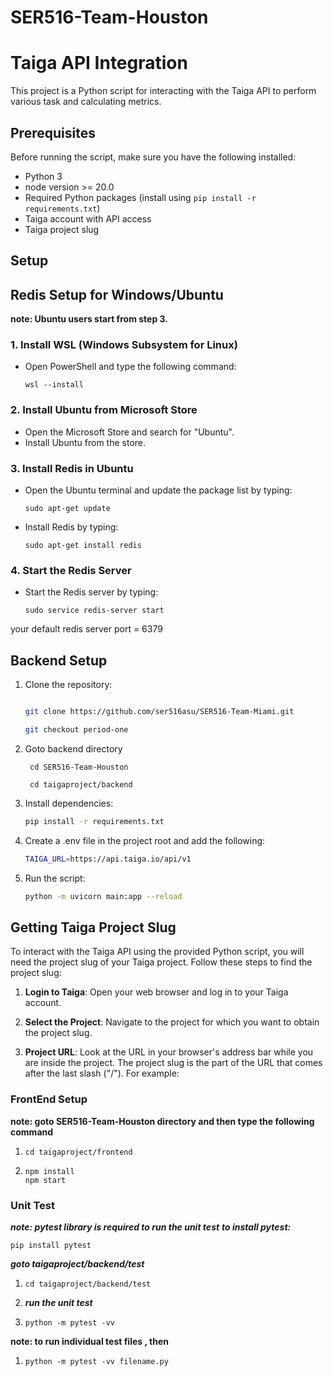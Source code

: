 # SER516-Team-Houston

# Taiga API Integration

This project is a Python script for interacting with the Taiga API to perform various task and calculating metrics.

## Prerequisites

Before running the script, make sure you have the following installed:

- Python 3
- node version >= 20.0
- Required Python packages (install using `pip install -r requirements.txt`)
- Taiga account with API access
- Taiga project slug

## Setup

## Redis Setup for Windows/Ubuntu
**note: Ubuntu users start from step 3.**

### 1. Install WSL (Windows Subsystem for Linux)
   - Open PowerShell and type the following command:
     ```
     wsl --install
     ```

### 2. Install Ubuntu from Microsoft Store
   - Open the Microsoft Store and search for "Ubuntu".
   - Install Ubuntu from the store.


### 3. Install Redis in Ubuntu 

   - Open the Ubuntu terminal and update the package list by typing:
     ```
     sudo apt-get update
     ```
   - Install Redis by typing:
     ```
     sudo apt-get install redis
     ```

### 4. Start the Redis Server
   - Start the Redis server by typing:
     ```
     sudo service redis-server start
     ```
your default redis server port = 6379

## Backend Setup
1. Clone the repository:

   ```bash

   git clone https://github.com/ser516asu/SER516-Team-Miami.git

   git checkout period-one

   ```

3. Goto backend directory
   ```
    cd SER516-Team-Houston
   
    cd taigaproject/backend
   ```

4. Install dependencies:

   ```bash
   pip install -r requirements.txt
   ```

5. Create a .env file in the project root and add the following:

   ```bash
   TAIGA_URL=https://api.taiga.io/api/v1
   ```

6. Run the script:

   ```bash
   python -m uvicorn main:app --reload
   ```

## Getting Taiga Project Slug

To interact with the Taiga API using the provided Python script, you will need the project slug of your Taiga project. Follow these steps to find the project slug:

1. **Login to Taiga**: Open your web browser and log in to your Taiga account.

2. **Select the Project**: Navigate to the project for which you want to obtain the project slug.

3. **Project URL**: Look at the URL in your browser's address bar while you are inside the project. The project slug is the part of the URL that comes after the last slash ("/"). For example:


### FrontEnd Setup
**note: goto SER516-Team-Houston directory and then type the following command**
1. ```
   cd taigaproject/frontend
   ```
2. ```
   npm install
   npm start
   ```

### Unit Test ###
***note: pytest library is required to run the unit test***
***to install pytest:*** 
   ```
   pip install pytest
   ```

***goto taigaproject/backend/test***
1. ```
   cd taigaproject/backend/test
   ```
2. ***run the unit test***
3. ```
   python -m pytest -vv
   ```

**note: to run individual test files , then**
1. ```
   python -m pytest -vv filename.py
   ```
